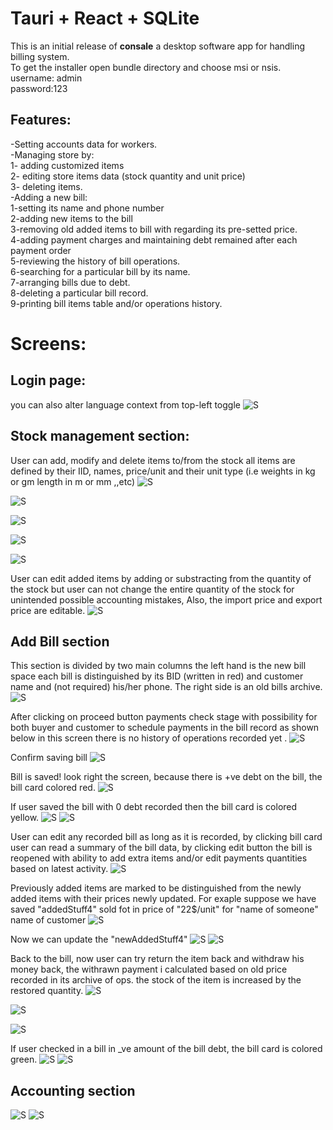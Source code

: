 # Tauri + React + SQLite
This is an initial release of  <strong>consale</strong> a desktop software app for handling billing system.<br/>
To get the installer open bundle directory and choose msi or nsis. <br/>
username: admin <br/>
password:123

## Features:

-Setting accounts data for workers.<br/> 
-Managing store by:<br/> 
    1- adding customized items<br/> 
    2- editing store items data (stock quantity and unit price) <br/> 
    3- deleting items.<br/> 
-Adding a new bill: <br/> 
    1-setting its name and phone number <br/> 
    2-adding new items to the bill <br/> 
    3-removing old added items to bill with regarding its pre-setted price. <br/> 
    4-adding payment charges and maintaining debt remained after each payment order <br/> 
    5-reviewing the history of bill operations.<br/> 
    6-searching for a particular bill by its name.<br/> 
    7-arranging bills due to debt.<br/> 
    8-deleting a particular bill record.<br/> 
    9-printing bill items table and/or operations history.<br/> 

# Screens:
## Login page:
 you can also alter language context from top-left toggle
![S](/screenshots/s-3.jpeg "Screen")
## Stock management section:
User can add, modify and delete items to/from the stock all items are defined by their IID, names, price/unit and their unit type (i.e weights in kg or gm length in m or mm ,,etc)
![S](/screenshots/s1.jpeg "Screen")

![S](/screenshots/s2.jpeg "Screen")

![S](/screenshots/s3.jpeg "Screen")

![S](/screenshots/s5.jpeg "Screen")

![S](/screenshots/s4.jpeg "Screen")

User can edit added items by adding or substracting from the quantity of the stock but user can not change the entire quantity of the stock for unintended possible accounting mistakes, Also, the import price and export price are editable.
![S](/screenshots/s6.jpeg "Screen")

## Add Bill section
This section is divided by two main columns the left hand is the new bill space each bill is distinguished by its BID (written in red) and customer name and (not required) his/her phone.
The right side is an old bills archive.
![S](/screenshots/s7.jpeg "Screen")

After clicking on proceed button payments check stage with possibility for both buyer and customer to schedule payments in the bill record as shown below in this screen there is no history of operations recorded yet .
![S](/screenshots/s8.jpeg "Screen")

Confirm saving bill
![S](/screenshots/s9.jpeg "Screen")

Bill is saved! look right the screen, because there is +ve debt on the bill, the bill card colored red.
![S](/screenshots/s10.jpeg "Screen")

If user saved the bill with 0 debt recorded then the bill card is colored yellow.
![S](/screenshots/s11.jpeg "Screen")
![S](/screenshots/s12.jpeg "Screen")

User can edit any recorded bill as long as it is recorded, by clicking bill card user can read a summary of the bill data, by clicking edit button the bill is reopened with ability to add extra items and/or edit payments quantities based on latest activity.
![S](/screenshots/s13.jpeg "Screen")

Previously added items are marked to be distinguished from the newly added items with their prices newly updated.
For exaple suppose we have saved "addedStuff4" sold fot in price of "22$/unit" for "name of someone" name of customer
![S](/screenshots/s14.jpeg "Screen")

Now we can update the "newAddedStuff4"
![S](/screenshots/s15.jpeg "Screen")
![S](/screenshots/s16.jpeg "Screen")

Back to the bill, now user can try return the item back and withdraw his money back, the withrawn payment i calculated based on old price recorded in its archive of ops. the stock of the item is increased by the restored quantity.
![S](/screenshots/s17.jpeg "Screen")

![S](/screenshots/s18.jpeg "Screen")

![S](/screenshots/s19.jpeg "Screen")

If user checked in a bill in _ve amount of the bill debt, the bill card is colored green.
![S](/screenshots/s20.jpeg "Screen")
![S](/screenshots/s21.jpeg "Screen")

## Accounting section
![S](/screenshots/s22.jpeg "Screen")
![S](/screenshots/s23.jpeg "Screen")


